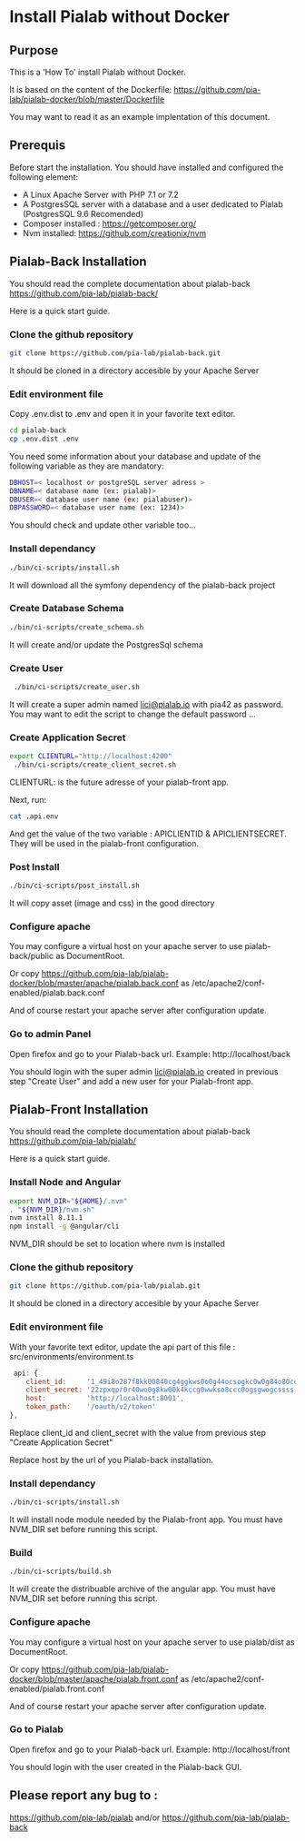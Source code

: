 # Install Pialab without Docker

## Purpose

This is a 'How To' install Pialab without Docker.

It is based on the content of the Dockerfile: https://github.com/pia-lab/pialab-docker/blob/master/Dockerfile

You may want to read it as an example implentation of this document.

## Prerequis

Before start the installation. You should have installed and configured the following element:

- A Linux Apache Server with PHP 7.1 or 7.2
- A PostgresSQL server with a database and a user dedicated to Pialab (PostgresSQL 9.6 Recomended)
- Composer installed : https://getcomposer.org/
- Nvm installed: https://github.com/creationix/nvm

## Pialab-Back Installation

You should read the complete documentation about pialab-back https://github.com/pia-lab/pialab-back/

Here is a quick start guide.

### Clone the github repository

```bash
git clone https://github.com/pia-lab/pialab-back.git
```

It should be cloned in a directory accesible by your Apache Server

### Edit environment file

Copy .env.dist to .env and open it in your favorite text editor.

```bash
cd pialab-back
cp .env.dist .env
```

You need some information about your database and update of the following variable as they are mandatory:

```bash
DBHOST=< localhost or postgreSQL server adress >
DBNAME=< database name (ex: pialab)>
DBUSER=< database user name (ex: pialabuser)>
DBPASSWORD=< database user name (ex: 1234)>
```

You should check and update other variable too...

### Install dependancy

```bash
./bin/ci-scripts/install.sh
```
It will download all the symfony dependency of the pialab-back project

### Create Database Schema

```bash
./bin/ci-scripts/create_schema.sh
```
It will create and/or update the PostgresSql schema

### Create User

```bash
 ./bin/ci-scripts/create_user.sh
```
It will create a super admin named lici@pialab.io with pia42 as password.
You may want to edit the script to change the default password ...

### Create Application Secret

```bash
export CLIENTURL="http://localhost:4200"
 ./bin/ci-scripts/create_client_secret.sh
```
CLIENTURL: is the future adresse of your pialab-front app.

Next, run:
```bash
cat .api.env
```
And get the value of the two variable : APICLIENTID & APICLIENTSECRET.
They will be used in the pialab-front configuration.

### Post Install

```bash
./bin/ci-scripts/post_install.sh
```
It will copy asset (image and css) in the good directory

### Configure apache

You may configure a virtual host on your apache server to use pialab-back/public as DocumentRoot.

Or copy https://github.com/pia-lab/pialab-docker/blob/master/apache/pialab.back.conf as /etc/apache2/conf-enabled/pialab.back.conf

And of course restart your apache server after configuration update.

### Go to admin Panel

Open firefox and go to your Pialab-back url.
Example: http://localhost/back

You should login with the super admin lici@pialab.io created in previous step "Create User" and add a new user for your Pialab-front app.



## Pialab-Front Installation

You should read the complete documentation about pialab-back https://github.com/pia-lab/pialab/

Here is a quick start guide.

### Install Node and Angular


```bash
export NVM_DIR="${HOME}/.nvm"
. "${NVM_DIR}/nvm.sh"
nvm install 8.11.1
npm install -g @angular/cli
```
NVM_DIR should be set to location where nvm is installed

### Clone the github repository


```bash
git clone https://github.com/pia-lab/pialab.git
```

It should be cloned in a directory accesible by your Apache Server

### Edit environment file

With your favorite text editor, update the api part of this file : src/environments/environment.ts

```javascript
 api: {
    client_id:     '1_49i8o287f8kk00840cg4ggkws0o0g44ocsogkc0w0g84o80co4',
    client_secret: '22zpxqpr0r40wo0g8kw00k4kccg0wwkso8ccc0ogsgwogcssss',
    host:          'http://localhost:8001',
    token_path:    '/oauth/v2/token'
},
```

Replace client_id and client_secret with the value from previous step "Create Application Secret"

Replace host by the url of you Pialab-back installation.

### Install dependancy

```bash
./bin/ci-scripts/install.sh
```

It will install node module needed by the Pialab-front app. You must have NVM_DIR set before running this script.

### Build

```bash
./bin/ci-scripts/build.sh
```

It will create the distribuable archive of the angular app. You must have NVM_DIR set before running this script.

### Configure apache

You may configure a virtual host on your apache server to use pialab/dist as DocumentRoot.

Or copy https://github.com/pia-lab/pialab-docker/blob/master/apache/pialab.front.conf as /etc/apache2/conf-enabled/pialab.front.conf

And of course restart your apache server after configuration update.

### Go to Pialab

Open firefox and go to your Pialab-back url.
Example: http://localhost/front

You should login with the user created in the Pialab-back GUI.

## Please report any bug to :

https://github.com/pia-lab/pialab and/or https://github.com/pia-lab/pialab-back
